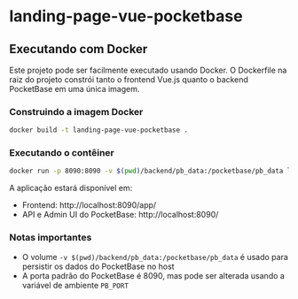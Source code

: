 # landing-page-vue-pocketbase

## Executando com Docker

Este projeto pode ser facilmente executado usando Docker. O Dockerfile na raiz do projeto constrói tanto o frontend Vue.js quanto o backend PocketBase em uma única imagem.

### Construindo a imagem Docker

```bash
docker build -t landing-page-vue-pocketbase .
```

### Executando o contêiner

```bash
docker run -p 8090:8090 -v $(pwd)/backend/pb_data:/pocketbase/pb_data landing-page-vue-pocketbase
```

A aplicação estará disponível em:
- Frontend: http://localhost:8090/app/
- API e Admin UI do PocketBase: http://localhost:8090/

### Notas importantes

- O volume `-v $(pwd)/backend/pb_data:/pocketbase/pb_data` é usado para persistir os dados do PocketBase no host
- A porta padrão do PocketBase é 8090, mas pode ser alterada usando a variável de ambiente `PB_PORT`
